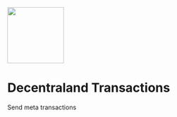 <img src="https://ui.decentraland.org/decentraland_256x256.png" height="128" width="128" />

# Decentraland Transactions

Send meta transactions
